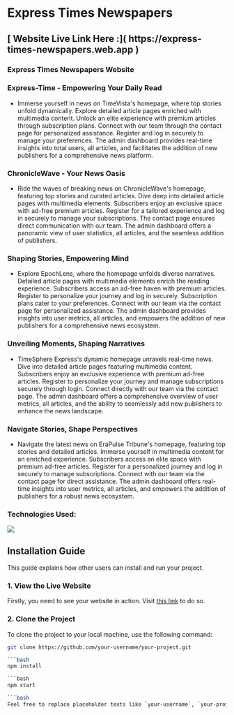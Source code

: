 # Express Times Newspapers

<h2>[ Website Live Link Here :]( https://express-times-newspapers.web.app )</h2>

<h3>Express Times Newspapers Website </h3>

<h3> Express-Time - Empowering Your Daily Read</h3>

-  Immerse yourself in news on TimeVista's homepage, where top stories unfold dynamically. Explore detailed article pages enriched with multimedia content. Unlock an elite experience with premium articles through subscription plans. Connect with our team through the contact page for personalized assistance. Register and log in securely to manage your preferences. The admin dashboard provides real-time insights into total users, all articles, and facilitates the addition of new publishers for a comprehensive news platform.

<h3> ChronicleWave - Your News Oasis</h3>

-  Ride the waves of breaking news on ChronicleWave's homepage, featuring top stories and curated articles. Dive deep into detailed article pages with multimedia elements. Subscribers enjoy an exclusive space with ad-free premium articles. Register for a tailored experience and log in securely to manage your subscriptions. The contact page ensures direct communication with our team. The admin dashboard offers a panoramic view of user statistics, all articles, and the seamless addition of publishers.

<h3> Shaping Stories, Empowering Mind</h3>

-  Explore EpochLens, where the homepage unfolds diverse narratives. Detailed article pages with multimedia elements enrich the reading experience. Subscribers access an ad-free haven with premium articles. Register to personalize your journey and log in securely. Subscription plans cater to your preferences. Connect with our team via the contact page for personalized assistance. The admin dashboard provides insights into user metrics, all articles, and empowers the addition of new publishers for a comprehensive news ecosystem.

<h3> Unveiling Moments, Shaping Narratives</h3>

-  TimeSphere Express's dynamic homepage unravels real-time news. Dive into detailed article pages featuring multimedia content. Subscribers enjoy an exclusive experience with premium ad-free articles. Register to personalize your journey and manage subscriptions securely through login. Connect directly with our team via the contact page. The admin dashboard offers a comprehensive overview of user metrics, all articles, and the ability to seamlessly add new publishers to enhance the news landscape.

<h3>   Navigate Stories, Shape Perspectives</h3>

-  Navigate the latest news on EraPulse Tribune's homepage, featuring top stories and detailed articles. Immerse yourself in multimedia content for an enriched experience. Subscribers access an elite space with premium ad-free articles. Register for a personalized journey and log in securely to manage subscriptions. Connect with our team via the contact page for direct assistance. The admin dashboard offers real-time insights into user metrics, all articles, and empowers the addition of publishers for a robust news ecosystem.

    
<h3>Technologies Used:</h3>
<p align="left">
  <a href="https://skillicons.dev">
    <img src="https://skillicons.dev/icons?i=vscode,html,css,js,tailwind,react,firebase,express,mongodb,nodejs,git,github" />
  </a>
</p>


## Installation Guide

This guide explains how other users can install and run your project.

### 1. View the Live Website

Firstly, you need to see your website in action. Visit [this link](https://github.com/ahmedraza069/express-times-newspapers-client) to do so.

### 2. Clone the Project

To clone the project to your local machine, use the following command:

```bash
git clone https://github.com/your-username/your-project.git

```bash
npm install

```bash
npm start

```bash
Feel free to replace placeholder texts like `your-username`, `your-project`, and `your-website-url.com` with the actual information relevant to your project.
